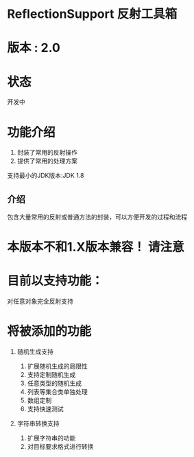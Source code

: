 # ReflectionSupport 反射工具箱

# 版本 : 2.0
# 状态
开发中

# 功能介绍
1. 封装了常用的反射操作
2. 提供了常用的处理方案

支持最小的JDK版本:JDK 1.8

## 介绍
包含大量常用的反射或普通方法的封装，可以方便开发的过程和流程

# 本版本不和1.X版本兼容！ 请注意

# 目前以支持功能：
对任意对象完全反射支持
# 将被添加的功能
1. 随机生成支持

    1. 扩展随机生成的局限性
    2. 支持定制随机生成
    3. 任意类型的随机生成
    4. 列表等集合类单独处理
    5. 数组定制
    6. 支持快速测试
    
2. 字符串转换支持
    1. 扩展字符串的功能
    2. 对目标要求格式进行转换